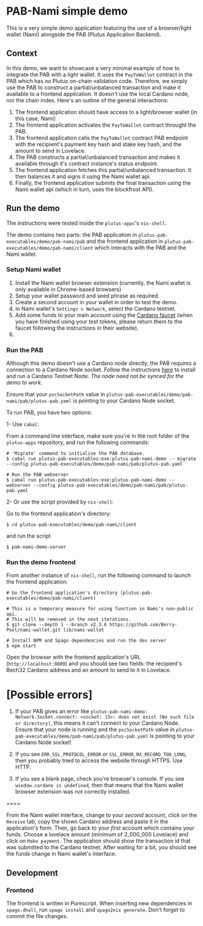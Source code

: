 # PAB-Nami simple demo

This is a very simple demo application featuring the use of a browser/light wallet (Nami) alongside the PAB (Plutus Application Backend).

## Context

In this demo, we want to showcase a very minimal example of how to integrate the PAB with a light wallet. It uses the `PayToWallet` contract in the PAB which has *no* Plutus on-chain validation code. Therefore, we simply use the PAB to construct a partial/unbalanced transaction and make it available to a frontend application. It doesn't use the local Cardano node, nor the chain index. Here's an outline of the general interactions:

1. The frontend application should have access to a light/browser wallet (in this case, Nami)
2. The frontend application activates the `PayToWallet` contract throught the PAB.
3. The frontend application calls the `PayToWallet` contract PAB endpoint with the recipient's payment key hash and stake key hash, and the amount to send in Lovelace.
4. The PAB constructs a partial/unbalanced transaction and makes it available through it's contract instance's status endpoint.
5. The frontend application fetches this partial/unbalanced transaction. It then balances it and signs it using the Nami wallet api.
6. Finally, the frontend application submits the final transaction using the Nami wallet api (which in turn, uses the blockfrost API).

## Run the demo

The instructions were tested inside the `plutus-apps`'s `nix-shell`.

The demo contains two parts: the PAB application in `plutus-pab-executables/demo/pab-nami/pab` and the frontend application in `plutus-pab-executables/demo/pab-nami/client` which interacts with the PAB and the Nami wallet.

### Setup Nami wallet

1. Install the Nami wallet browser extension (currently, the Nami wallet is only available in Chrome-based browsers)
2. Setup your wallet password and seed phrase as required.
3. Create a second account in your wallet in order to test the demo.
4. In Nami wallet's `Settings > Network`, select the Cardano testnet.
5. Add some funds to your main account using the [Cardano faucet](https://testnets.cardano.org/en/testnets/cardano/tools/faucet/) (when you have finished using your test tokens, please return them to the faucet following the instructions in their website).
6.

### Run the PAB

Although this demo doesn't use a Cardano node directly, the PAB requires a connection to a Cardano Node socket. Follow the instructions [here](https://developers.cardano.org/docs/get-started/installing-cardano-node) to install and run a Cardano Testnet Node. *The node need not be synced for the demo to work.*

Ensure that your `pscSocketPath` value in `plutus-pab-executables/demo/pab-nami/pab/plutus-pab.yaml` is pointing to your Cardano Node socket.

To run PAB, you have two options:

1- Use `cabal`:

From a command line interface, make sure you're in the root folder of the `plutus-apps` repository, and run the following commands:

```
# 'Migrate' command to initialise the PAB database.
$ cabal run plutus-pab-executables:exe:plutus-pab-nami-demo -- migrate --config plutus-pab-executables/demo/pab-nami/pab/plutus-pab.yaml

# Run the PAB webserver
$ cabal run plutus-pab-executables:exe:plutus-pab-nami-demo -- webserver --config plutus-pab-executables/demo/pab-nami/pab/plutus-pab.yaml
```

2- Or use the script provided by `nix-shell`:

Go to the frontend application's directory:

```
$ cd plutus-pab-executables/demo/pab-nami/client
```
and run the script

```
$ pab-nami-demo-server
```

### Run the demo frontend

From another instance of `nix-shell`, run the following command to launch the frontend application:

```
# Go the frontend application's directory (plutus-pab-executables/demo/pab-nami/client)

# This is a temporary measure for using function in Nami's non-public api.
# This will be removed in the next iterations.
$ git clone --depth 1 --branch v2.3.6 https://github.com/Berry-Pool/nami-wallet.git lib/nami-wallet

# Install NPM and Spago dependencies and run the dev server
$ npm start
```

Open the browser with the frontend application's URL (`http://localhost:8009`) and you should see two fields: the recipient's Bech32 Cardano address and an amount to send to it in Lovelace.

[Possible errors]
====

1. If your PAB gives an error like `plutus-pab-nami-demo: Network.Socket.connect: <socket: 15>: does not exist (No such file or directory)`, this means it can't connect to your Cardano Node. Ensure that your node is running and the `pscSocketPath` value in `plutus-pab-executables/demo/pab-nami/pab/plutus-pab.yaml` is pointing to your Cardano Node socket!

1. If you see `ERR_SSL_PROTOCOL_ERROR` or `SSL_ERROR_RX_RECORD_TOO_LONG`, then you probably tried to access the website through HTTPS. Use HTTP.

1. If you see a blank page, check you're browser's console. If you see `window.cardano is undefined`, then that means that the Nami wallet browser extension was not correctly installed.

====

From the Nami wallet interface, change to your *second* account, click on the `Receive` tab, copy the shown Cardano address and paste it in the application's form. Then, go back to your *first* account which contains your funds. Choose a lovelace amount (minimum of 2_000_000 Lovelace) and click on `Make payment`. The application should show the transaction id that was submitted to the Cardano testnet. After waiting for a bit, you should see the funds change in Nami wallet's interface.


## Development

### Frontend

The frontend is written in Purescript. When inserting new dependencies in `spago.dhall`, run `spago install` and `spago2nix generate`. Don't forget to commit the file changes.

